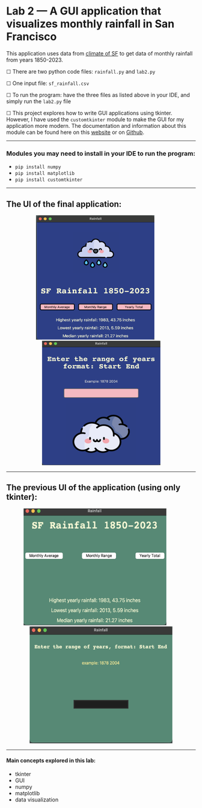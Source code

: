 # Lab 2 — A GUI application that visualizes monthly rainfall in San Francisco

This application uses data from [climate of SF](https://ggweather.com/sf/monthly.html) to get data of monthly rainfall from years 1850-2023.

&#9744; There are two python code files: `rainfall.py` and `lab2.py`

&#9744; One input file: `sf_rainfall.csv`

&#9744; To run the program: have the three files as listed above in your IDE, and simply run the `lab2.py` file

&#9744; This project explores how to write GUI applications using tkinter. However, I have used the `customtkinter` module to make the GUI for my application more modern. The documentation and information about this module can be found here on this [website](https://customtkinter.tomschimansky.com/) or on [Github](https://github.com/TomSchimansky/CustomTkinter).

----------
### Modules you may need to install in your IDE to run the program:
- `pip install numpy`
- `pip install matplotlib`
- `pip install customtkinter`

----------
## The UI of the final application:

<p align="center">
  <img src="https://github.com/ShamitaGoyal/lab2-project/blob/main/images/mainWin.png" width="315" height="330"/>
&nbsp; &nbsp; &nbsp; &nbsp;
  <img src="https://github.com/ShamitaGoyal/lab2-project/blob/main/images/anotherWin.png" width="315" height="330"/>
</p>

----------
## The previous UI of the application (using only tkinter):

<p align="center">
  <img src="https://github.com/ShamitaGoyal/lab2-project/blob/main/images/mainwinP.png" width="380" height="310"/>
&nbsp; &nbsp; &nbsp; &nbsp;
  <img src="https://github.com/ShamitaGoyal/lab2-project/blob/main/images/dialogwinP.png" width="380" height="310"/>
</p>


----------
#### <p>Main concepts explored in this lab:</p>
- tkinter
- GUI
- numpy
- matplotlib
- data visualization
